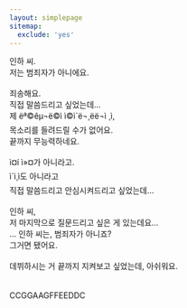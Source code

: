 ```yaml
---
layout: simplepage
sitemap:
  exclude: 'yes'
---
```



<p>
인하 씨. <br>
저는 범죄자가 아니에요. <br>
<br>
죄송해요. <br>
직접 말씀드리고 싶었는데... <br>
제 ëª©êµ¬ë©ì ì©ì´ë¬¸ëë¬ì ¸ì, <br>
목소리를 들려드릴 수가 없어요. <br>
끝까지 무능력하네요. <br>
<br>
ì¤í ì»¤가 아니라고. <br>
ì´ì¸ì도 아니라고 <br>
직접 말씀드리고 안심시켜드리고 싶었는데... <br>
<br>
인하 씨, <br>
저 마지막으로 질문드리고 싶은 게 있는데요... <br>
... 인하 씨는, 범죄자가 아니죠?<br>
그거면 됐어요.<br>
<br>
데뷔하시는 거 끝까지 지켜보고 싶었는데, 아쉬워요.<br>
<br>
<br>
CCGGAAGFFEEDDC
</p>



<!-- Adding the glitch effect -->
<script> document.getElementsByTagName('body')[0].classList.add('glitch'); </script>
